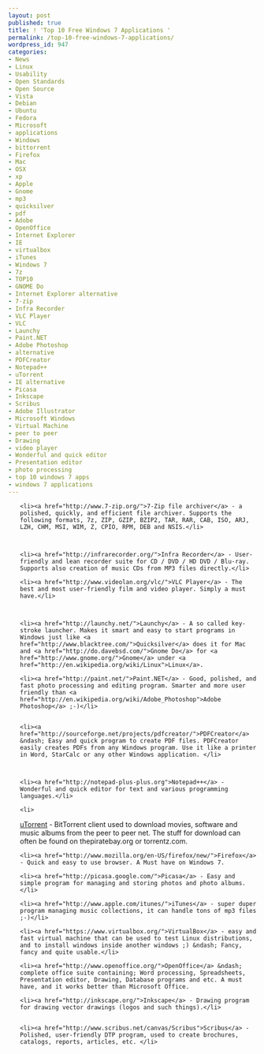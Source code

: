 ```yaml
---
layout: post
published: true
title: ! 'Top 10 Free Windows 7 Applications '
permalink: /top-10-free-windows-7-applications/
wordpress_id: 947
categories:
- News
- Linux
- Usability
- Open Standards
- Open Source
- Vista
- Debian
- Ubuntu
- Fedora
- Microsoft
- applications
- Windows
- bittorrent
- Firefox
- Mac
- OSX
- xp
- Apple
- Gnome
- mp3
- quicksilver
- pdf
- Adobe
- OpenOffice
- Internet Explorer
- IE
- virtualbox
- iTunes
- Windows 7
- 7z
- TOP10
- GNOME Do
- Internet Explorer alternative
- 7-zip
- Infra Recorder
- VLC Player
- VLC
- Launchy
- Paint.NET
- Adobe Photoshop
- alternative
- PDFCreator
- Notepad++
- uTorrent
- IE alternative
- Picasa
- Inkscape
- Scribus
- Adobe Illustrator
- Microsoft Windows
- Virtual Machine
- peer to peer
- Drawing
- video player
- Wonderful and quick editor
- Presentation editor
- photo processing
- top 10 windows 7 apps
- windows 7 applications
---
```



<ul>


	<li><a href="http://www.7-zip.org/">7-Zip file archiver</a> - a polished, quickly, and efficient file archiver. Supports the following formats, 7z, ZIP, GZIP, BZIP2, TAR, RAR, CAB, ISO, ARJ, LZH, CHM, MSI, WIM, Z, CPIO, RPM, DEB and NSIS.</li>



	<li><a href="http://infrarecorder.org/">Infra Recorder</a> - User-friendly and lean recorder suite for CD / DVD / HD DVD / Blu-ray. Supports also creation of music CDs from MP3 files directly.</li>

	<li><a href="http://www.videolan.org/vlc/">VLC Player</a> - The best and most user-friendly film and video player. Simply a must have.</li>



	<li><a href="http://launchy.net/">Launchy</a> - A so called key-stroke launcher. Makes it smart and easy to start programs in Windows just like <a href="http://www.blacktree.com/">Quicksilver</a> does it for Mac and <a href="http://do.davebsd.com/">Gnome Do</a> for <a href="http://www.gnome.org/">Gnome</a> under <a href="http://en.wikipedia.org/wiki/Linux">Linux</a>.
</li>


	<li><a href="http://paint.net/">Paint.NET</a> - Good, polished, and fast photo processing and editing program. Smarter and more user friendly than <a href="http://en.wikipedia.org/wiki/Adobe_Photoshop">Adobe Photoshop</a> ;-)</li>


	<li><a href="http://sourceforge.net/projects/pdfcreator/">PDFCreator</a> &ndash; Easy and quick program to create PDF files. PDFCreator easily creates PDFs from any Windows program. Use it like a printer in Word, StarCalc or any other Windows application. </li>



	<li><a href="http://notepad-plus-plus.org">Notepad++</a> - Wonderful and quick editor for text and various programming languages.</li>

	<li>

<a href="http://www.utorrent.com/">uTorrent</a> - BitTorrent client used to download movies, software and music albums from the peer to peer net. The stuff for download can often be found on thepiratebay.org or torrentz.com.</li>



	<li><a href="http://www.mozilla.org/en-US/firefox/new/">Firefox</a> - Quick and easy to use browser. A Must have on Windows 7.
</li>


	<li><a href="http://picasa.google.com/">Picasa</a> - Easy and simple program for managing and storing photos and photo albums.</li>

	<li><a href="http://www.apple.com/itunes/">iTunes</a> - super duper program managing music collections, it can handle tons of mp3 files ;-)</li>

	<li><a href="https://www.virtualbox.org/">VirtualBox</a> - easy and fast virtual machine that can be used to test Linux distributions, and to install windows inside another windows ;) &ndash; Fancy, fancy and quite usable.</li>

<!--adsense#LinkBlock-->


	<li><a href="http://www.openoffice.org/">OpenOffice</a> &ndash; complete office suite containing; Word processing, Spreadsheets, Presentation editor, Drawing, Database programs and etc. A must have, and it works better than Microsoft Office.
</li>

	<li><a href="http://inkscape.org/">Inkscape</a> - Drawing program for drawing vector drawings (logos and such things).</li>


	<li><a href="http://www.scribus.net/canvas/Scribus">Scribus</a> - Polished, user-friendly DTP program, used to create brochures, catalogs, reports, articles, etc. </li>
</ul>

